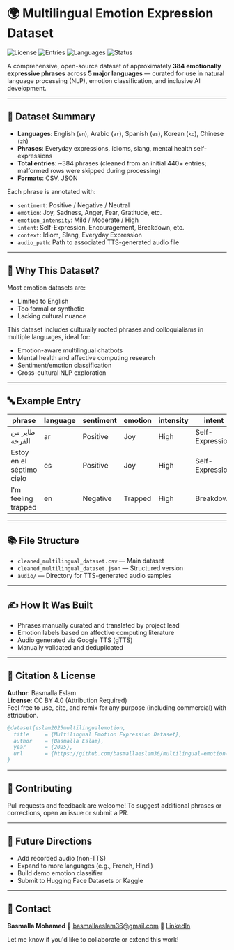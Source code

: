 
# 🌍 Multilingual Emotion Expression Dataset

![License](https://img.shields.io/badge/License-CC%20BY%204.0-brightgreen)
![Entries](https://img.shields.io/badge/Entries-384-blue)
![Languages](https://img.shields.io/badge/Languages-5-orange)
![Status](https://img.shields.io/badge/Status-Complete-success)

A comprehensive, open-source dataset of approximately **384 emotionally expressive phrases** across **5 major languages** — curated for use in natural language processing (NLP), emotion classification, and inclusive AI development.

---

## 📁 Dataset Summary

- **Languages**: English (`en`), Arabic (`ar`), Spanish (`es`), Korean (`ko`), Chinese (`zh`)
- **Phrases**: Everyday expressions, idioms, slang, mental health self-expressions  
- **Total entries**: ~384 phrases (cleaned from an initial 440+ entries; malformed rows were skipped during processing)  
- **Formats**: CSV, JSON  

Each phrase is annotated with:

- `sentiment`: Positive / Negative / Neutral  
- `emotion`: Joy, Sadness, Anger, Fear, Gratitude, etc.  
- `emotion_intensity`: Mild / Moderate / High  
- `intent`: Self-Expression, Encouragement, Breakdown, etc.  
- `context`: Idiom, Slang, Everyday Expression  
- `audio_path`: Path to associated TTS-generated audio file  

---

## 🌟 Why This Dataset?

Most emotion datasets are:
- Limited to English  
- Too formal or synthetic  
- Lacking cultural nuance  

This dataset includes culturally rooted phrases and colloquialisms in multiple languages, ideal for:
- Emotion-aware multilingual chatbots  
- Mental health and affective computing research  
- Sentiment/emotion classification  
- Cross-cultural NLP exploration  

---

## 🔤 Example Entry

| phrase                  | language | sentiment | emotion  | intensity | intent          | context        | audio_path        |
|-------------------------|----------|-----------|----------|-----------|------------------|----------------|-------------------|
| طاير من الفرحة          | ar       | Positive  | Joy      | High      | Self-Expression | slang          | audio/ar/003.wav  |
| Estoy en el séptimo cielo | es    | Positive  | Joy      | High      | Self-Expression | idiom          | audio/es/002.wav  |
| I'm feeling trapped     | en       | Negative  | Trapped  | High      | Breakdown       | emotional vent | audio/en/071.wav  |

---

## 📚 File Structure

- `cleaned_multilingual_dataset.csv` — Main dataset  
- `cleaned_multilingual_dataset.json` — Structured version  
- `audio/` — Directory for TTS-generated audio samples  

---

## ✍️ How It Was Built

- Phrases manually curated and translated by project lead  
- Emotion labels based on affective computing literature  
- Audio generated via Google TTS (gTTS)  
- Manually validated and deduplicated  

---

## 📢 Citation & License

**Author**: Basmalla Eslam  
**License**: CC BY 4.0 (Attribution Required)  
Feel free to use, cite, and remix for any purpose (including commercial) with attribution.

```bibtex
@dataset{eslam2025multilingualemotion,
  title     = {Multilingual Emotion Expression Dataset},
  author    = {Basmalla Eslam},
  year      = {2025},
  url       = {https://github.com/basmallaeslam36/multilingual-emotion-dataset}
}
````

---

## 🤝 Contributing

Pull requests and feedback are welcome!
To suggest additional phrases or corrections, open an issue or submit a PR.

---

## 🚀 Future Directions

* Add recorded audio (non-TTS)
* Expand to more languages (e.g., French, Hindi)
* Build demo emotion classifier
* Submit to Hugging Face Datasets or Kaggle

---

## 💬 Contact

**Basmalla Mohamed**
📧 [basmallaeslam36@gmail.com](mailto:basmallaeslam36@gmail.com)
🔗 [LinkedIn](https://www.linkedin.com/in/basmalla-eslam)

Let me know if you'd like to collaborate or extend this work!

